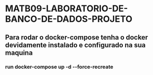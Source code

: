 # MATB09-LABORATORIO-DE-BANCO-DE-DADOS-PROJETO

## Para rodar o docker-compose tenha o docker devidamente instalado e configurado na sua maquina
### run docker-compose up -d --force-recreate